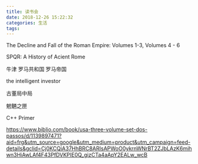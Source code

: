 ```yaml
---
title: 读书会
date: 2018-12-26 15:22:32
categories: 生活
tags:
---
```



The Decline and Fall of the Roman Empire: Volumes 1-3, Volumes 4 - 6

SPQR: A History of Acient Rome

牛津 罗马共和国 罗马帝国

the intelligent investor

古董局中局

魍魉之匣

C++ Primer 

https://www.biblio.com/book/usa-three-volume-set-dos-passos/d/1139897471?aid=frg&utm_source=google&utm_medium=product&utm_campaign=feed-details&gclid=Cj0KCQiA37HhBRC8ARIsAPWoO0ykrnWNrBT2ZJbLAzK6mihwn3HiAwLAf4F43PfDVKPIE0Q_gizCTa4aApY2EALw_wcB
